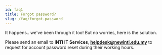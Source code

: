 ```yaml
---
id: faq1
title: Forgot password?
slug: /faq/forgot-password
---
```


It happens.. we've been through it too! But no worries, here is the solution.

Please send an email to **INTI IT Services**, **helpdesk@newinti.edu.my** to request for account password reset during their working hours.